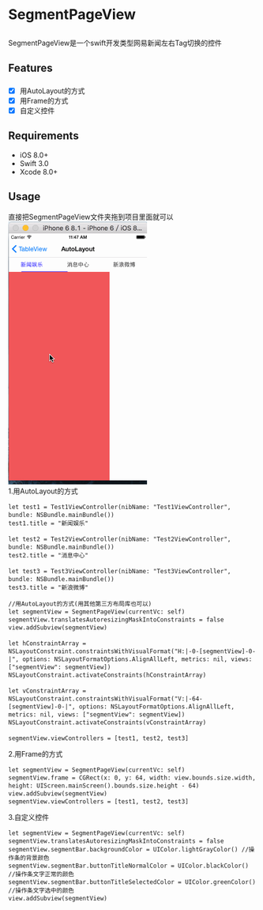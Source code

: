 # SegmentPageView
##
SegmentPageView是一个swift开发类型网易新闻左右Tag切换的控件

## Features
###
- [x] 用AutoLayout的方式
- [x] 用Frame的方式
- [x] 自定义控件

## Requirements
* iOS 8.0+
* Swift 3.0
* Xcode 8.0+

## Usage
直接把SegmentPageView文件夹拖到项目里面就可以<br/>
![](https://github.com/persistty/SegmentPageView/blob/master/SegmentPageView/gif.gif)
<br/>
1.用AutoLayout的方式
```
let test1 = Test1ViewController(nibName: "Test1ViewController", bundle: NSBundle.mainBundle())
test1.title = "新闻娱乐"
        
let test2 = Test2ViewController(nibName: "Test2ViewController", bundle: NSBundle.mainBundle())
test2.title = "消息中心"
        
let test3 = Test3ViewController(nibName: "Test3ViewController", bundle: NSBundle.mainBundle())
test3.title = "新浪微博"
        
//用AutoLayout的方式(用其他第三方布局库也可以)
let segmentView = SegmentPageView(currentVc: self)
segmentView.translatesAutoresizingMaskIntoConstraints = false
view.addSubview(segmentView)
        
let hConstraintArray = NSLayoutConstraint.constraintsWithVisualFormat("H:|-0-[segmentView]-0-|", options: NSLayoutFormatOptions.AlignAllLeft, metrics: nil, views: ["segmentView": segmentView])
NSLayoutConstraint.activateConstraints(hConstraintArray)
        
let vConstraintArray = NSLayoutConstraint.constraintsWithVisualFormat("V:|-64-[segmentView]-0-|", options: NSLayoutFormatOptions.AlignAllLeft, metrics: nil, views: ["segmentView": segmentView])
NSLayoutConstraint.activateConstraints(vConstraintArray)
        
segmentView.viewControllers = [test1, test2, test3]
```
2.用Frame的方式
```
let segmentView = SegmentPageView(currentVc: self)
segmentView.frame = CGRect(x: 0, y: 64, width: view.bounds.size.width, height: UIScreen.mainScreen().bounds.size.height - 64)
view.addSubview(segmentView)
segmentView.viewControllers = [test1, test2, test3]
```

3.自定义控件
```
let segmentView = SegmentPageView(currentVc: self)
segmentView.translatesAutoresizingMaskIntoConstraints = false
segmentView.segmentBar.backgroundColor = UIColor.lightGrayColor() //操作条的背景颜色
segmentView.segmentBar.buttonTitleNormalColor = UIColor.blackColor() //操作条文字正常的颜色
segmentView.segmentBar.buttonTitleSelectedColor = UIColor.greenColor() //操作条文字选中的颜色
view.addSubview(segmentView)
```

